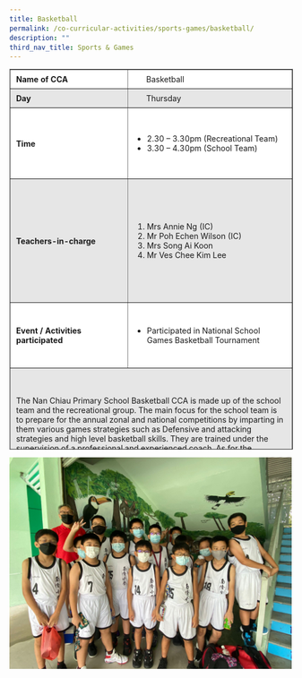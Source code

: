 ```yaml
---
title: Basketball
permalink: /co-curricular-activities/sports-games/basketball/
description: ""
third_nav_title: Sports & Games
---
```

<table border="1" style="box-sizing: inherit; border-collapse: collapse; border-spacing: 0px; max-width: 100%; width: 728.025px; height: 678px;"><tbody style="box-sizing: inherit;"><tr style="box-sizing: inherit; background: rgb(255, 255, 255); height: 23px;"><td style="box-sizing: inherit; padding: 5px 10px; width: 293.913px; height: 23px;"><strong style="box-sizing: inherit; font-weight: 700;">Name of CCA</strong></td><td style="box-sizing: inherit; padding: 5px 10px; width: 433.112px; height: 23px;">&nbsp; &nbsp; &nbsp; Basketball</td></tr><tr style="box-sizing: inherit; background: rgb(230, 230, 230); height: 23px;"><td style="box-sizing: inherit; padding: 5px 10px; width: 293.913px; height: 23px;"><strong style="box-sizing: inherit; font-weight: 700;">Day</strong></td><td style="box-sizing: inherit; padding: 5px 10px; width: 433.112px; height: 23px;">&nbsp; &nbsp; &nbsp; Thursday</td></tr><tr style="box-sizing: inherit; background: rgb(255, 255, 255); height: 127px;"><td style="box-sizing: inherit; padding: 5px 10px; width: 293.913px; height: 80px;"><strong style="box-sizing: inherit; font-weight: 700;">Time</strong></td><td style="box-sizing: inherit; padding: 5px 10px; width: 433.112px; height: 80px;"><ul style="box-sizing: inherit;"><li style="box-sizing: inherit;">2.30 – 3.30pm (Recreational Team)</li><li style="box-sizing: inherit;">3.30 – 4.30pm (School Team)</li></ul></td></tr><tr style="box-sizing: inherit; background: rgb(230, 230, 230); height: 221px;"><td style="box-sizing: inherit; padding: 5px 10px; width: 293.913px; height: 69px;"><strong style="box-sizing: inherit; font-weight: 700;">Teachers-in-charge</strong></td><td style="box-sizing: inherit; padding: 5px 10px; width: 433.112px; height: 69px;"><ol style="box-sizing: inherit;"><li style="box-sizing: inherit;">Mrs Annie Ng (IC)</li><li style="box-sizing: inherit; text-align: left;">Mr Poh Echen Wilson (IC)</li><li style="box-sizing: inherit;">Mrs Song Ai Koon</li><li style="box-sizing: inherit;">Mr Ves Chee Kim Lee</li></ol></td></tr><tr style="box-sizing: inherit; background: rgb(255, 255, 255); height: 106px;"><td style="box-sizing: inherit; padding: 5px 10px; width: 293.913px; height: 106px;"><strong style="box-sizing: inherit; font-weight: 700;">Event / Activities participated</strong></td><td style="box-sizing: inherit; padding: 5px 10px; width: 433.112px; height: 106px;"><ul style="box-sizing: inherit;"><li style="box-sizing: inherit;">Participated in National School&nbsp; Games Basketball Tournament</li></ul></td></tr><tr style="box-sizing: inherit; background: rgb(230, 230, 230); height: 377px;"><td colspan="2" style="box-sizing: inherit; padding: 5px 10px; width: 727.025px; height: 377px;">The Nan Chiau Primary School Basketball CCA is made up of the school team and the recreational group. The main focus for the school team is to prepare for the annual zonal and national competitions by imparting in them various games strategies such as Defensive and attacking strategies and high level basketball skills. They are trained under the supervision of a professional and experienced coach. As for the recreational group, the focus is in developing fundamental basketball skills such as ball-handling, dribbling and passing, shooting and also in understanding the rules and regulations of the game. This is to enable them to learn to play and enjoy the game, as well as to develop the passion for Basketball. Our teachers supervise and coach them.&nbsp; Both the school team and the recreational group are engage in physical training every week to improve their fitness level. We are also committed to instilling in our students the school values of Respect, Responsibility, Sincerity, and Perseverance. Through the regular training and competition matches, the members also have the opportunities to develop their leadership skills, teamwork and sportsmanship.</td></tr></tbody></table>

![](/images/PHOTO-2022-07-29-14-12-07%20(2).jpg)